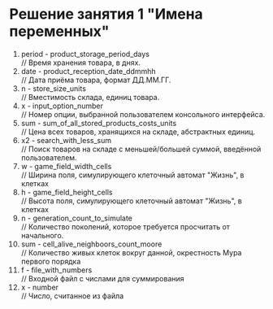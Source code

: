 ﻿# Решение занятия 1 "Имена переменных"

1. period - product_storage_period_days  
// Время хранения товара, в днях.
2. date - product_reception_date_ddmmhh  
// Дата приёма товара, формат ДД.ММ.ГГ.
3. n - store_size_units  
// Вместимость склада, единиц товара.
4. x - input_option_number  
// Номер опции, выбранной пользователем консольного интерфейса.
5. sum - sum_of_all_stored_products_costs_units  
// Цена всех товаров, хранящихся на складе, абстрактных единиц.
6. x2 - search_with_less_sum  
// Поиск товаров на складе с меньшей/большей суммой, введённой пользователем.
7. w - game_field_width_cells  
// Ширина поля, симулирующего клеточный автомат "Жизнь", в клетках
8. h - game_field_height_cells  
// Высота поля, симулирующего клеточный автомат "Жизнь", в клетках
9. n - generation_count_to_simulate  
// Количество поколений, которое требуется просчитать от начального.
10. sum - cell_alive_neighboors_count_moore  
// Количество живых клеток вокруг данной, окрестность Мура первого порядка
11. f - file_with_numbers  
// Входной файл с числами для суммирования
12. x - number  
// Число, считанное из файла
